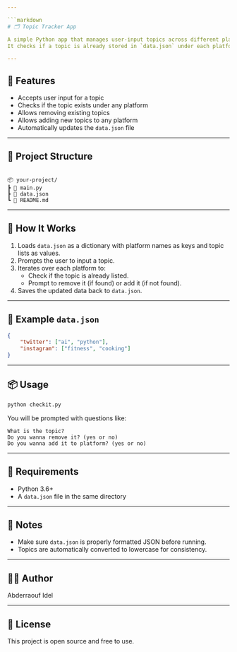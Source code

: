 ```yaml
---

```markdown
# 🗂️ Topic Tracker App

A simple Python app that manages user-input topics across different platforms.  
It checks if a topic is already stored in `data.json` under each platform, lets the user remove or add it interactively, and saves the updated data back to the file.

---
```


## 🚀 Features

- Accepts user input for a topic
- Checks if the topic exists under any platform
- Allows removing existing topics
- Allows adding new topics to any platform
- Automatically updates the `data.json` file

---

## 📁 Project Structure

```

📦 your-project/
┣ 📄 main.py
┣ 📄 data.json
┗ 📄 README.md

````

---

## 🧠 How It Works

1. Loads `data.json` as a dictionary with platform names as keys and topic lists as values.
2. Prompts the user to input a topic.
3. Iterates over each platform to:
   - Check if the topic is already listed.
   - Prompt to remove it (if found) or add it (if not found).
4. Saves the updated data back to `data.json`.

---

## 📝 Example `data.json`

```json
{
    "twitter": ["ai", "python"],
    "instagram": ["fitness", "cooking"]
}
````

---

## 📦 Usage

```bash
python checkit.py
```

You will be prompted with questions like:

```
What is the topic?
Do you wanna remove it? (yes or no)
Do you wanna add it to platform? (yes or no)
```

---

## 🔧 Requirements

* Python 3.6+
* A `data.json` file in the same directory

---

## 📌 Notes

* Make sure `data.json` is properly formatted JSON before running.
* Topics are automatically converted to lowercase for consistency.

---

## 🧑‍💻 Author

Abderraouf Idel

---

## 📜 License

This project is open source and free to use.

```
